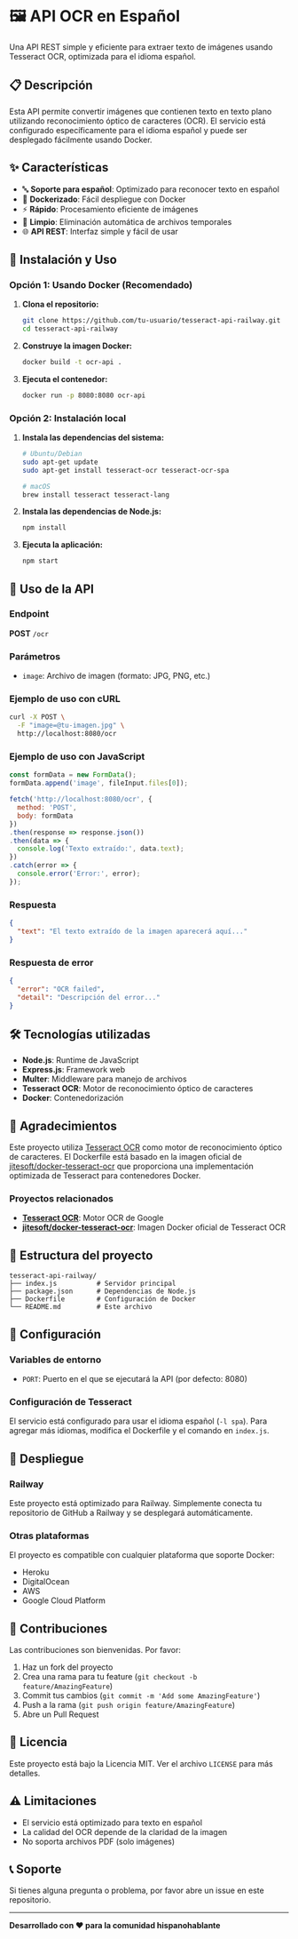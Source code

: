 # 🖼️ API OCR en Español

Una API REST simple y eficiente para extraer texto de imágenes usando Tesseract OCR, optimizada para el idioma español.

## 📋 Descripción

Esta API permite convertir imágenes que contienen texto en texto plano utilizando reconocimiento óptico de caracteres (OCR). El servicio está configurado específicamente para el idioma español y puede ser desplegado fácilmente usando Docker.

## ✨ Características

- 🔤 **Soporte para español**: Optimizado para reconocer texto en español
- 🐳 **Dockerizado**: Fácil despliegue con Docker
- ⚡ **Rápido**: Procesamiento eficiente de imágenes
- 🧹 **Limpio**: Eliminación automática de archivos temporales
- 🌐 **API REST**: Interfaz simple y fácil de usar

## 🚀 Instalación y Uso

### Opción 1: Usando Docker (Recomendado)

1. **Clona el repositorio:**
   ```bash
   git clone https://github.com/tu-usuario/tesseract-api-railway.git
   cd tesseract-api-railway
   ```

2. **Construye la imagen Docker:**
   ```bash
   docker build -t ocr-api .
   ```

3. **Ejecuta el contenedor:**
   ```bash
   docker run -p 8080:8080 ocr-api
   ```

### Opción 2: Instalación local

1. **Instala las dependencias del sistema:**
   ```bash
   # Ubuntu/Debian
   sudo apt-get update
   sudo apt-get install tesseract-ocr tesseract-ocr-spa
   
   # macOS
   brew install tesseract tesseract-lang
   ```

2. **Instala las dependencias de Node.js:**
   ```bash
   npm install
   ```

3. **Ejecuta la aplicación:**
   ```bash
   npm start
   ```

## 📡 Uso de la API

### Endpoint

**POST** `/ocr`

### Parámetros

- `image`: Archivo de imagen (formato: JPG, PNG, etc.)

### Ejemplo de uso con cURL

```bash
curl -X POST \
  -F "image=@tu-imagen.jpg" \
  http://localhost:8080/ocr
```

### Ejemplo de uso con JavaScript

```javascript
const formData = new FormData();
formData.append('image', fileInput.files[0]);

fetch('http://localhost:8080/ocr', {
  method: 'POST',
  body: formData
})
.then(response => response.json())
.then(data => {
  console.log('Texto extraído:', data.text);
})
.catch(error => {
  console.error('Error:', error);
});
```

### Respuesta

```json
{
  "text": "El texto extraído de la imagen aparecerá aquí..."
}
```

### Respuesta de error

```json
{
  "error": "OCR failed",
  "detail": "Descripción del error..."
}
```

## 🛠️ Tecnologías utilizadas

- **Node.js**: Runtime de JavaScript
- **Express.js**: Framework web
- **Multer**: Middleware para manejo de archivos
- **Tesseract OCR**: Motor de reconocimiento óptico de caracteres
- **Docker**: Contenedorización

## 🙏 Agradecimientos

Este proyecto utiliza [Tesseract OCR](https://github.com/tesseract-ocr/tesseract) como motor de reconocimiento óptico de caracteres. El Dockerfile está basado en la imagen oficial de [jitesoft/docker-tesseract-ocr](https://github.com/jitesoft/docker-tesseract-ocr) que proporciona una implementación optimizada de Tesseract para contenedores Docker.

### Proyectos relacionados

- **[Tesseract OCR](https://github.com/tesseract-ocr/tesseract)**: Motor OCR de Google
- **[jitesoft/docker-tesseract-ocr](https://github.com/jitesoft/docker-tesseract-ocr)**: Imagen Docker oficial de Tesseract OCR

## 📁 Estructura del proyecto

```
tesseract-api-railway/
├── index.js          # Servidor principal
├── package.json      # Dependencias de Node.js
├── Dockerfile        # Configuración de Docker
└── README.md         # Este archivo
```

## 🔧 Configuración

### Variables de entorno

- `PORT`: Puerto en el que se ejecutará la API (por defecto: 8080)

### Configuración de Tesseract

El servicio está configurado para usar el idioma español (`-l spa`). Para agregar más idiomas, modifica el Dockerfile y el comando en `index.js`.

## 🚢 Despliegue

### Railway

Este proyecto está optimizado para Railway. Simplemente conecta tu repositorio de GitHub a Railway y se desplegará automáticamente.

### Otras plataformas

El proyecto es compatible con cualquier plataforma que soporte Docker:
- Heroku
- DigitalOcean
- AWS
- Google Cloud Platform

## 🤝 Contribuciones

Las contribuciones son bienvenidas. Por favor:

1. Haz un fork del proyecto
2. Crea una rama para tu feature (`git checkout -b feature/AmazingFeature`)
3. Commit tus cambios (`git commit -m 'Add some AmazingFeature'`)
4. Push a la rama (`git push origin feature/AmazingFeature`)
5. Abre un Pull Request

## 📄 Licencia

Este proyecto está bajo la Licencia MIT. Ver el archivo `LICENSE` para más detalles.

## ⚠️ Limitaciones

- El servicio está optimizado para texto en español
- La calidad del OCR depende de la claridad de la imagen
- No soporta archivos PDF (solo imágenes)

## 📞 Soporte

Si tienes alguna pregunta o problema, por favor abre un issue en este repositorio.

---

**Desarrollado con ❤️ para la comunidad hispanohablante** 